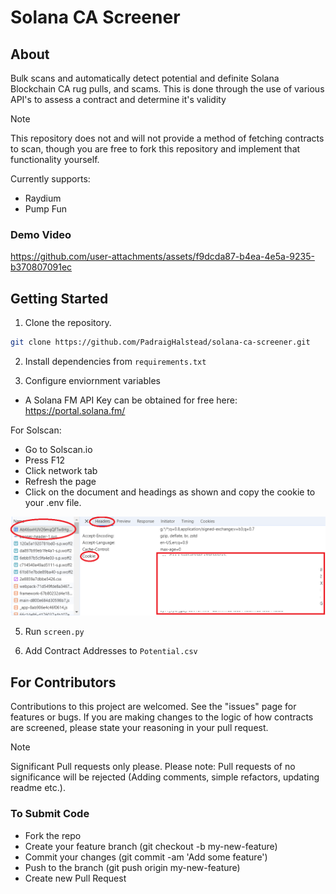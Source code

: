 # Solana CA Screener

## About
Bulk scans and automatically detect potential and definite Solana Blockchain CA rug pulls, and scams. 
This is done through the use of various API's to assess a contract and determine it's validity

> [!NOTE]  
> This repository does not and will not provide a method of fetching contracts to scan, though you are free to fork this repository and implement that functionality yourself.

Currently supports:
- Raydium
- Pump Fun

### Demo Video

https://github.com/user-attachments/assets/f9dcda87-b4ea-4e5a-9235-b370807091ec

## Getting Started

1. Clone the repository.
```sh
git clone https://github.com/PadraigHalstead/solana-ca-screener.git
```

2. Install dependencies from `requirements.txt`

3. Configure enviornment variables

- A Solana FM API Key can be obtained for free here: https://portal.solana.fm/

For Solscan:
- Go to Solscan.io
- Press F12
- Click network tab
- Refresh the page
- Click on the document and headings as shown and copy the cookie to your .env file.

![SolScan Instructions](https://github.com/PadraigHalstead/solana-ca-screener/blob/main/docs/cookie.png?raw=true)

5. Run `screen.py`

6. Add Contract Addresses to `Potential.csv`

## For Contributors

Contributions to this project are welcomed. See the "issues" page for features or bugs. 
If you are making changes to the logic of how contracts are screened, please state your reasoning in your pull request.

> [!NOTE]  
> Significant Pull requests only please.
> Please note: Pull requests of no significance will be rejected (Adding comments, simple refactors, updating readme etc.). 

### To Submit Code

- Fork the repo
- Create your feature branch (git checkout -b my-new-feature)
- Commit your changes (git commit -am 'Add some feature')
- Push to the branch (git push origin my-new-feature)
- Create new Pull Request
